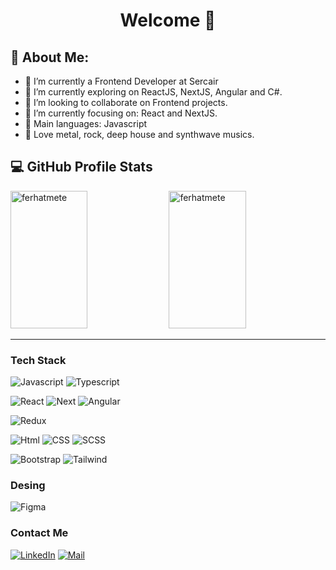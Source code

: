 <div align=center>
<h1> Welcome 👋 </h1>
</div>
  

<h2> 🤵 About Me: </h2>

- 🌱 I’m currently a Frontend Developer at Sercair
- 🔭 I’m currently exploring on ReactJS, NextJS, Angular and C#.
- 👯 I’m looking to collaborate on Frontend projects.
- 🎯 I’m currently focusing on: React and NextJS.
- 🌟 Main languages: Javascript
- 🎵 Love metal, rock, deep house and synthwave musics.

## 💻 GitHub Profile Stats
<div>
<!-- <img width="49.5%" height="220px" alt="ferhatmete's Github Stats" src="https://github-readme-stats.vercel.app/api?username=ferhatmete&show_icons=true&count_private=true&theme=nord"/> -->
<img width="49.5%" height="220px" src="https://github-readme-streak-stats.herokuapp.com/?user=ferhatmete&theme=nord" alt="ferhatmete" />
<img width="49.5%" height="220px" src="[https://github-readme-streak-stats.herokuapp.com/?user=ferhatmete&theme=nord](https://github-readme-stats.vercel.app/api/top-langs?username=ferhatmete&langs_count=10&show_icons=true&locale=en&layout=compact&theme=nord)" alt="ferhatmete" />
<div/>

----

### Tech Stack

![Javascript](	https://img.shields.io/badge/JavaScript-323330?style=for-the-badge&logo=javascript&logoColor=F7DF1E)
![Typescript](https://img.shields.io/badge/Typescript-5C2D91?style=for-the-badge&logo=Typescript&logoColor=white)

![React](https://img.shields.io/badge/React-20232A?style=for-the-badge&logo=react&logoColor=61DAFB)
![Next](https://img.shields.io/badge/Nextjs-20232A?style=for-the-badge&logo=nextjslogoColor=61DAFB)
![Angular](https://img.shields.io/badge/Angular-20232A?style=for-the-badge&logo=angularlogoColor=61DAFB)

![Redux](https://img.shields.io/badge/Redux-20232A?style=for-the-badge&logo=reduxlogoColor=61DAFB)

![Html](https://img.shields.io/badge/Html-20232A?style=for-the-badge&logo=html&logoColor=61DAFB)
![CSS](https://img.shields.io/badge/Css-20232A?style=for-the-badge&logo=css&logoColor=61DAFB)
![SCSS](https://img.shields.io/badge/Scss-20232A?style=for-the-badge&logo=scss&logoColor=61DAFB)

![Bootstrap](https://img.shields.io/badge/Bootstrap-20232A?style=for-the-badge&logo=bootstrap&logoColor=61DAFB)
![Tailwind](https://img.shields.io/badge/Tailwind-20232A?style=for-the-badge&logo=tailwind&logoColor=61DAFB)

### Desing

![Figma](https://img.shields.io/badge/Figma-20232A?style=for-the-badge&logo=figma&logoColor=61DAFB)

### Contact Me
[![LinkedIn](https://img.shields.io/badge/linkedin-%230077B5.svg?style=for-the-badge&logo=linkedin&logoColor=white)](https://www.linkedin.com/in/ferhatmete/)
[![Mail](https://img.shields.io/badge/Gmail-20232A?style=for-the-badge&logo=gmaillogoColor=61DAFB)](mailto:ferhatmete9224@gmail.com)
